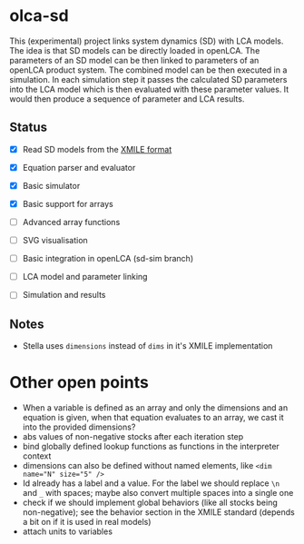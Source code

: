 # olca-sd

This (experimental) project links system dynamics (SD) with LCA models. The idea is that SD models can be directly loaded in openLCA. The parameters of an SD model can be then linked to parameters of an openLCA product system. The combined model can be then executed in a simulation. In each simulation step it passes the calculated SD parameters into the LCA model which is then evaluated with these parameter values. It would then produce a sequence of parameter and LCA results.

## Status

+ [x] Read SD models from the [XMILE format](https://docs.oasis-open.org/xmile/xmile/v1.0/os/xmile-v1.0-os.html)
+ [x] Equation parser and evaluator
+ [x] Basic simulator
+ [x] Basic support for arrays
+ [ ] Advanced array functions
+ [ ] SVG visualisation
+ [ ] Basic integration in openLCA (sd-sim branch)
+ [ ] LCA model and parameter linking
+ [ ] Simulation and results


## Notes

+ Stella uses `dimensions` instead of `dims` in it's XMILE implementation


# Other open points

+ When a variable is defined as an array and only the dimensions and an equation is given, when that equation evaluates to an array, we cast it into the provided dimensions?
+ abs values of non-negative stocks after each iteration step
+ bind globally defined lookup functions as functions in the interpreter context
+ dimensions can also be defined without named elements, like `<dim name="N" size="5" />`
+ Id already has a label and a value. For the label we should replace `\n` and `_` with spaces; maybe also convert multiple spaces into a single one
+ check if we should implement global behaviors (like all stocks being non-negative); see the behavior section in the XMILE standard (depends a bit on if it is used in real models)
+ attach units to variables
